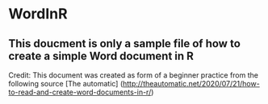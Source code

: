 
# WordInR
## This doucment is only a sample file of how to create a simple Word document in R
Credit: This document was created as form of a beginner practice from the following source [The automatic] (http://theautomatic.net/2020/07/21/how-to-read-and-create-word-documents-in-r/)
